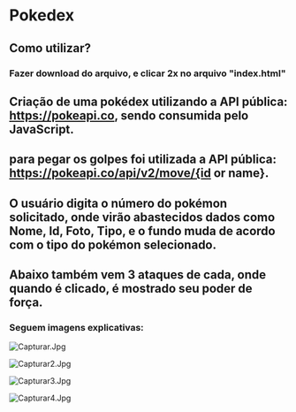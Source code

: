 # Pokedex

## Como utilizar?
### Fazer download do arquivo, e clicar 2x no arquivo "index.html"

## Criação de uma pokédex utilizando a API pública: https://pokeapi.co, sendo consumida pelo JavaScript.

## para pegar os golpes foi utilizada a API pública: https://pokeapi.co/api/v2/move/{id or name}.

## O usuário digita o número do pokémon solicitado, onde virão abastecidos dados como Nome, Id, Foto, Tipo, e o fundo muda de acordo com o tipo do pokémon selecionado.

## Abaixo também vem 3 ataques de cada, onde quando é clicado, é mostrado seu poder de força.

### Seguem imagens explicativas: 
![Capturar.Jpg](https://i.imgur.com/RUCWk1v.jpg)

![Capturar2.Jpg](https://i.imgur.com/3ZusCr4.jpg)

![Capturar3.Jpg](https://i.imgur.com/AYJUwho.jpg)

![Capturar4.Jpg](https://i.imgur.com/DdLgjTp.jpg)
